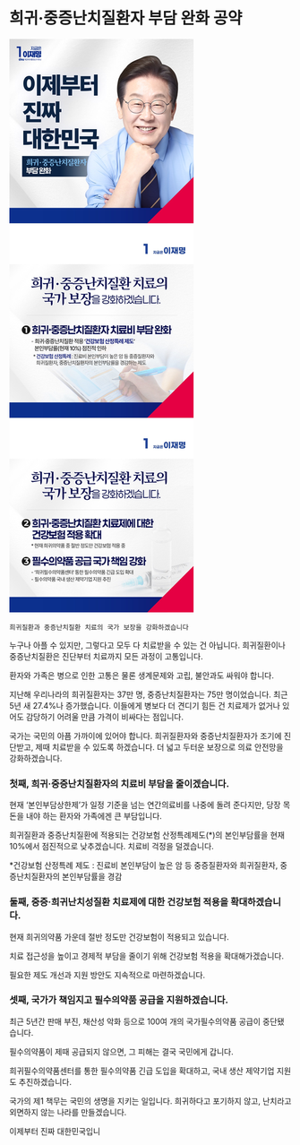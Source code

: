 # 희귀·중증난치질환자 부담 완화 공약

![공약 이미지](036.jpeg)

```
희귀질환과 중증난치질환 치료의 국가 보장을 강화하겠습니다
```

누구나 아플 수 있지만, 그렇다고 모두 다 치료받을 수 있는 건 아닙니다. 희귀질환이나 중증난치질환은 진단부터 치료까지 모든 과정이 고통입니다.

환자와 가족은 병으로 인한 고통은 물론 생계문제와 고립, 불안과도 싸워야 합니다.

지난해 우리나라의 희귀질환자는 37만 명, 중증난치질환자는 75만 명이었습니다. 최근 5년 새 27.4%나 증가했습니다. 이들에게 병보다 더 견디기 힘든
건 치료제가 없거나 있어도 감당하기 어려울 만큼 가격이 비싸다는 점입니다.

국가는 국민의 아픔 가까이에 있어야 합니다. 희귀질환자와 중증난치질환자가 조기에 진단받고, 제때 치료받을 수 있도록 하겠습니다. 더 넓고 두터운
보장으로 의료 안전망을 강화하겠습니다.

### 첫째, 희귀·중증난치질환자의 치료비 부담을 줄이겠습니다.

현재 ‘본인부담상한제’가 일정 기준을 넘는 연간의료비를 나중에 돌려 준다지만, 당장 목돈을 내야 하는 환자와 가족에겐 큰 부담입니다.

희귀질환과 중증난치질환에 적용되는 건강보험 산정특례제도(*)의 본인부담률을 현재 10%에서 점진적으로 낮추겠습니다. 치료비 걱정을 덜겠습니다.

*건강보험 산정특례 제도 : 진료비 본인부담이 높은 암 등 중증질환자와 희귀질환자, 중증난치질환자의 본인부담률을 경감

### 둘째, 중증·희귀난치성질환 치료제에 대한 건강보험 적용을 확대하겠습니다.

현재 희귀의약품 가운데 절반 정도만 건강보험이 적용되고 있습니다.

치료 접근성을 높이고 경제적 부담을 줄이기 위해 건강보험 적용을 확대해가겠습니다.

필요한 제도 개선과 지원 방안도 지속적으로 마련하겠습니다.

###  셋째, 국가가 책임지고 필수의약품 공급을 지원하겠습니다.

최근 5년간 판매 부진, 채산성 악화 등으로 100여 개의 국가필수의약품 공급이 중단됐습니다.

필수의약품이 제때 공급되지 않으면,
그 피해는 결국 국민에게 갑니다.

희귀필수의약품센터를 통한 필수의약품 긴급 도입을 확대하고, 국내 생산 제약기업 지원도 추진하겠습니다.

국가의 제1 책무는 국민의 생명을 지키는 일입니다. 희귀하다고 포기하지 않고, 난치라고 외면하지 않는 나라를 만들겠습니다.

이제부터 진짜 대한민국입니